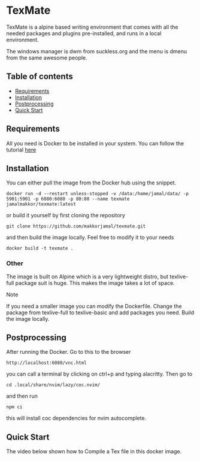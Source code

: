 # TexMate

TexMate is a alpine based writing environment that comes with all the needed 
packages and plugins pre-installed, and runs in a local environment.

The windows manager is dwm from suckless.org and the menu is dmenu from the same
awesome people.


## Table of contents



- [Requirements](#requirements)
- [Installation](#installation)
- [Postprocessing](#Postprocessing)
- [Quick Start](#quick-start)

## Requirements

All you need is Docker to be installed in your system. You can follow the tutorial 
[here](https://docs.docker.com/engine/install/)

## Installation
You can  either pull the image from the Docker hub using the snippet.

```docker
docker run -d --restart unless-stopped -v /data:/home/jamal/data/ -p 5901:5901 -p 6080:6080 -p 80:80 --name texmate jamalmakkor/texmate:latest
```
or build it yourself by first cloning the repository

```docker
git clone https://github.com/makkorjamal/texmate.git
```
and then build the image locally. Feel free to modify it to your needs
```docker
docker build -t texmate .
```

### Other

The image is built on Alpine which is a very lightweight distro, but texlive-full
package suit is huge. This makes the image takes a lot of space.
> [!NOTE]
> If you need a smaller image you can modify the Dockerfile.
> Change the package from texlive-full to texlive-basic and add packages you need.
> Build the image locally.

## Postprocessing

After running the Docker. Go to this to the browser

```docker
http://localhost:6080/vnc.html
```
you can call a terminal by clicking on ctrl+p and typing alacritty. Then go to 
```docker
cd .local/share/nvim/lazy/coc.nvim/
```
and then run 
```docker
npm ci
```
this will install coc dependencies for nvim autocomplete.

## Quick Start
The video below shown how to Compile a Tex file in this docker image.

